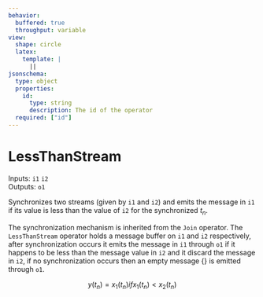 ```yaml
---
behavior:
  buffered: true
  throughput: variable
view:
  shape: circle
  latex:
    template: |
      ||
jsonschema:
  type: object
  properties:
    id:
      type: string
      description: The id of the operator
  required: ["id"]
---
```


# LessThanStream

Inputs: `i1` `i2`  
Outputs: `o1`

Synchronizes two streams (given by `i1` and `i2`) and emits the message in `i1` if its value is less than the value of `i2` for the synchronized $t_n$.

The synchronization mechanism is inherited from the `Join` operator. The `LessThanStream` operator holds a message buffer on `i1` and `i2` respectively, after synchronization occurs it emits the message in `i1` through `o1` if it happens to be less than the message value in `i2` and it discard the message in `i2`, if no synchronization occurs then an empty message {} is emitted through `o1`.

$$y(t_n) = x_1(t_n) if x_1(t_n) < x_2(t_n)$$
